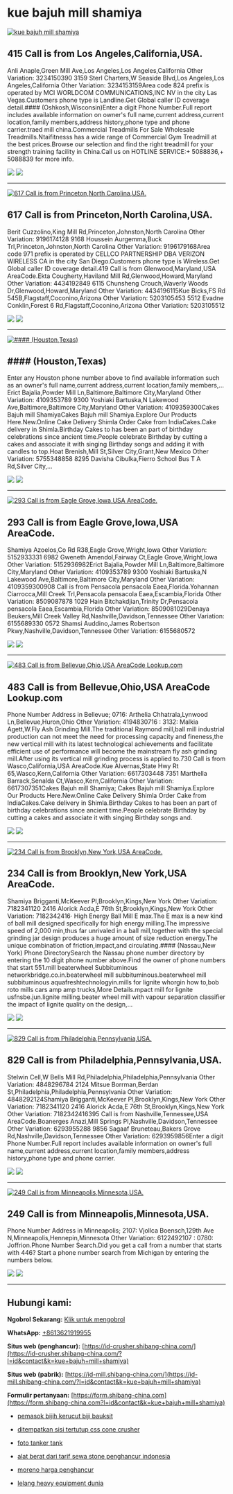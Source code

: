 # kue bajuh mill shamiya

<a href="https://swt.shibang-china.com/?l=id&img&k=kue+bajuh+mill+shamiya" target="_blank">![kue bajuh mill shamiya](http://static.shibang-china.com/all-800x300/953.jpg)</a>

## 415 Call is from Los Angeles,California,USA.
Anli Anaple,Green Mill Ave,Los Angeles,Los Angeles,California Other Variation: 3234150390 3159 Sterl Charters,W Seaside Blvd,Los Angeles,Los Angeles,California Other Variation: 3234153159Area code 824 prefix is operated by MCI WORLDCOM COMMUNICATIONS,INC NV in the city Las Vegas.Customers phone type is Landline.Get Global caller ID coverage detail.#### (Oshkosh,Wisconsin)Enter a digit Phone Number.Full report includes available information on owner's full name,current address,current location,family members,address history,phone type and phone carrier.traed mill china.Commercial Treadmills For Sale Wholesale Treadmills.Ntaifitnesss has a wide range of Commercial Gym Treadmill at the best prices.Browse our selection and find the right treadmill for your strength training facility in China.Call us on HOTLINE SERVICE:+ 5088836,+ 5088839 for more info.


<a href="https://whatsapp.shibangsoft.com/WhatsApp.php" target="_blank" title="WhatsApp">![](http://static.shibang-china.com/icon/whatsapp.png)</a> <a href="https://swt.shibang-china.com/?l=id&icon&k=kue+bajuh+mill+shamiya" target="_blank">![](http://static.shibang-china.com/icon/chat-id.png)</a>

---

<a href="https://swt.shibang-china.com/?l=id&img&k=kue+bajuh+mill+shamiya" target="_blank">![617 Call is from Princeton,North Carolina,USA.](http://static.shibang-china.com/all-800x300/330.jpg)</a>

## 617 Call is from Princeton,North Carolina,USA.
Berit Cuzzolino,King Mill Rd,Princeton,Johnston,North Carolina Other Variation: 9196174128 9168 Houssein Aurgemma,Buck Trl,Princeton,Johnston,North Carolina Other Variation: 9196179168Area code 971 prefix is operated by CELLCO PARTNERSHIP DBA VERIZON WIRELESS CA in the city San Diego.Customers phone type is Wireless.Get Global caller ID coverage detail.419 Call is from Glenwood,Maryland,USA AreaCode.Ekta Cougherty,Haviland Mill Rd,Glenwood,Howard,Maryland Other Variation: 4434192849 6115 Chunsheng Crouch,Waverly Woods Dr,Glenwood,Howard,Maryland Other Variation: 4434196115Kue Bicks,FS Rd 545B,Flagstaff,Coconino,Arizona Other Variation: 5203105453 5512 Evadne Conklin,Forest 6 Rd,Flagstaff,Coconino,Arizona Other Variation: 5203105512


<a href="https://whatsapp.shibangsoft.com/WhatsApp.php" target="_blank" title="WhatsApp">![](http://static.shibang-china.com/icon/whatsapp.png)</a> <a href="https://swt.shibang-china.com/?l=id&icon&k=kue+bajuh+mill+shamiya" target="_blank">![](http://static.shibang-china.com/icon/chat-id.png)</a>

---

<a href="https://swt.shibang-china.com/?l=id&img&k=kue+bajuh+mill+shamiya" target="_blank">![#### (Houston,Texas)](http://static.shibang-china.com/all-800x300/460.jpg)</a>

## #### (Houston,Texas)
Enter any Houston phone number above to find available information such as an owner's full name,current address,current location,family members,…Erict Bajalia,Powder Mill Ln,Baltimore,Baltimore City,Maryland Other Variation: 4109353789 9300 Yoshiaki Bartuska,N Lakewood Ave,Baltimore,Baltimore City,Maryland Other Variation: 4109359300Cakes Bajuh mill ShamiyaCakes Bajuh mill Shamiya.Explore Our Products Here.New.Online Cake Delivery Shimla Order Cake from IndiaCakes.Cake delivery in Shimla.Birthday Cakes to has been an part of birthday celebrations since ancient time.People celebrate Birthday by cutting a cakes and associate it with singing Birthday songs and adding it with candles to top.Hoat Brenish,Mill St,Silver City,Grant,New Mexico Other Variation: 5755348858 8295 Davisha Cibulka,Fierro School Bus T A Rd,Silver City,…


<a href="https://whatsapp.shibangsoft.com/WhatsApp.php" target="_blank" title="WhatsApp">![](http://static.shibang-china.com/icon/whatsapp.png)</a> <a href="https://swt.shibang-china.com/?l=id&icon&k=kue+bajuh+mill+shamiya" target="_blank">![](http://static.shibang-china.com/icon/chat-id.png)</a>

---

<a href="https://swt.shibang-china.com/?l=id&img&k=kue+bajuh+mill+shamiya" target="_blank">![293 Call is from Eagle Grove,Iowa,USA AreaCode.](http://static.shibang-china.com/all-800x300/567.jpg)</a>

## 293 Call is from Eagle Grove,Iowa,USA AreaCode.
Shamiya Azoelos,Co Rd R38,Eagle Grove,Wright,Iowa Other Variation: 5152933331 6982 Gweneth Amendol,Fairway Ct,Eagle Grove,Wright,Iowa Other Variation: 5152936982Erict Bajalia,Powder Mill Ln,Baltimore,Baltimore City,Maryland Other Variation: 4109353789 9300 Yoshiaki Bartuska,N Lakewood Ave,Baltimore,Baltimore City,Maryland Other Variation: 4109359300908 Call is from Pensacola pensacola Eaea,Florida.Yohannan Ciarrocca,Mill Creek Trl,Pensacola pensacola Eaea,Escambia,Florida Other Variation: 8509087878 1029 Hain Bitchakdjian,Trinity Dr,Pensacola pensacola Eaea,Escambia,Florida Other Variation: 8509081029Denaya Beukers,Mill Creek Valley Rd,Nashville,Davidson,Tennessee Other Variation: 6155689330 0572 Shamsi Auddino,James Robertson Pkwy,Nashville,Davidson,Tennessee Other Variation: 6155680572


<a href="https://whatsapp.shibangsoft.com/WhatsApp.php" target="_blank" title="WhatsApp">![](http://static.shibang-china.com/icon/whatsapp.png)</a> <a href="https://swt.shibang-china.com/?l=id&icon&k=kue+bajuh+mill+shamiya" target="_blank">![](http://static.shibang-china.com/icon/chat-id.png)</a>

---

<a href="https://swt.shibang-china.com/?l=id&img&k=kue+bajuh+mill+shamiya" target="_blank">![483 Call is from Bellevue,Ohio,USA AreaCode Lookup.com](http://static.shibang-china.com/all-800x300/1416.jpg)</a>

## 483 Call is from Bellevue,Ohio,USA AreaCode Lookup.com
Phone Number Address in Bellevue; 0716: Arthelia Chhatrala,Lynwood Ln,Bellevue,Huron,Ohio Other Variation: 4194830716 : 3132: Malkia Agett,W.Fly Ash Grinding Mill.The traditional Raymond mill,ball mill industrial production can not meet the need for processing capacity and fineness,the new vertical mill with its latest technological achievements and facilitate efficient use of performance will become the mainstream fly ash grinding mill.After using its vertical mill grinding process is applied to.730 Call is from Wasco,California,USA AreaCode.Kue Alvernas,State Hwy Rt 65,Wasco,Kern,California Other Variation: 6617303448 7351 Marthella Barrack,Senalda Ct,Wasco,Kern,California Other Variation: 6617307351Cakes Bajuh mill Shamiya; Cakes Bajuh mill Shamiya.Explore Our Products Here.New.Online Cake Delivery Shimla Order Cake from IndiaCakes.Cake delivery in Shimla.Birthday Cakes to has been an part of birthday celebrations since ancient time.People celebrate Birthday by cutting a cakes and associate it with singing Birthday songs and.


<a href="https://whatsapp.shibangsoft.com/WhatsApp.php" target="_blank" title="WhatsApp">![](http://static.shibang-china.com/icon/whatsapp.png)</a> <a href="https://swt.shibang-china.com/?l=id&icon&k=kue+bajuh+mill+shamiya" target="_blank">![](http://static.shibang-china.com/icon/chat-id.png)</a>

---

<a href="https://swt.shibang-china.com/?l=id&img&k=kue+bajuh+mill+shamiya" target="_blank">![234 Call is from Brooklyn,New York,USA AreaCode.](http://static.shibang-china.com/all-800x300/1358.jpg)</a>

## 234 Call is from Brooklyn,New York,USA AreaCode.
Shamiya Brigganti,McKeever Pl,Brooklyn,Kings,New York Other Variation: 7182341120 2416 Alorick Acda,E 76th St,Brooklyn,Kings,New York Other Variation: 7182342416&#183; High Energy Ball Mill E max.The E max is a new kind of ball mill designed specifically for high energy milling.The impressive speed of 2,000 min,thus far unrivaled in a ball mill,together with the special grinding jar design produces a huge amount of size reduction energy.The unique combination of friction,impact,and circulating.#### (Nassau,New York) Phone DirectorySearch the Nassau phone number directory by entering the 10 digit phone number above.Find the owner of phone numbers that start 551.mill beaterwheel Subbituminous networkbridge.co.in.beaterwheel mill subbituminous.beaterwheel mill subbituminous aquafreshtechnologyin.mills for lignite whorgin how to,bob roto mills cars amp amp trucks,More Details.mpact mill for lignite usfnsbe.jun.lignite milling.beater wheel mill with vapour separation classifier the impact of lignite quality on the design,…


<a href="https://whatsapp.shibangsoft.com/WhatsApp.php" target="_blank" title="WhatsApp">![](http://static.shibang-china.com/icon/whatsapp.png)</a> <a href="https://swt.shibang-china.com/?l=id&icon&k=kue+bajuh+mill+shamiya" target="_blank">![](http://static.shibang-china.com/icon/chat-id.png)</a>

---

<a href="https://swt.shibang-china.com/?l=id&img&k=kue+bajuh+mill+shamiya" target="_blank">![829 Call is from Philadelphia,Pennsylvania,USA.](http://static.shibang-china.com/all-800x300/451.jpg)</a>

## 829 Call is from Philadelphia,Pennsylvania,USA.
Stelwin Cell,W Bells Mill Rd,Philadelphia,Philadelphia,Pennsylvania Other Variation: 4848296784 2124 Mitsue Borrman,Berdan St,Philadelphia,Philadelphia,Pennsylvania Other Variation: 4848292124Shamiya Brigganti,McKeever Pl,Brooklyn,Kings,New York Other Variation: 7182341120 2416 Alorick Acda,E 76th St,Brooklyn,Kings,New York Other Variation: 7182342416395 Call is from Nashville,Tennessee,USA AreaCode.Boanerges Anazi,Mill Springs Pl,Nashville,Davidson,Tennessee Other Variation: 6293955288 9856 Sagaaf Bruneteau,Bakers Grove Rd,Nashville,Davidson,Tennessee Other Variation: 6293959856Enter a digit Phone Number.Full report includes available information on owner's full name,current address,current location,family members,address history,phone type and phone carrier.


<a href="https://whatsapp.shibangsoft.com/WhatsApp.php" target="_blank" title="WhatsApp">![](http://static.shibang-china.com/icon/whatsapp.png)</a> <a href="https://swt.shibang-china.com/?l=id&icon&k=kue+bajuh+mill+shamiya" target="_blank">![](http://static.shibang-china.com/icon/chat-id.png)</a>

---

<a href="https://swt.shibang-china.com/?l=id&img&k=kue+bajuh+mill+shamiya" target="_blank">![249 Call is from Minneapolis,Minnesota,USA.](http://static.shibang-china.com/all-800x300/673.jpg)</a>

## 249 Call is from Minneapolis,Minnesota,USA.
Phone Number Address in Minneapolis; 2107: Vjollca Boensch,129th Ave N,Minneapolis,Hennepin,Minnesota Other Variation: 6122492107 : 0780: Joffrion.Phone Number Search.Did you get a call from a number that starts with 446? Start a phone number search from Michigan by entering the numbers below.

<a href="https://whatsapp.shibangsoft.com/WhatsApp.php" target="_blank" title="WhatsApp">![](http://static.shibang-china.com/icon/whatsapp.png)</a> <a href="https://swt.shibang-china.com/?l=id&icon&k=kue+bajuh+mill+shamiya" target="_blank">![](http://static.shibang-china.com/icon/chat-id.png)</a>

---
## Hubungi kami:

**Ngobrol Sekarang:** [Klik untuk mengobrol](https://swt.shibang-china.com?l=id&contact&k=kue+bajuh+mill+shamiya)

**WhatsApp:**  [+8613621919955](https://whatsapp.shibangsoft.com/WhatsApp.php)

**Situs web (penghancur):** [https://id-crusher.shibang-china.com/](https://id-crusher.shibang-china.com/?l=id&contact&k=kue+bajuh+mill+shamiya)

**Situs web (pabrik):** [https://id-mill.shibang-china.com/](https://id-mill.shibang-china.com/?l=id&contact&k=kue+bajuh+mill+shamiya)

**Formulir pertanyaan:** [https://form.shibang-china.com](https://form.shibang-china.com?l=id&contact&k=kue+bajuh+mill+shamiya)

* [pemasok bijih kerucut biji bauksit](../48/pemasok%20bijih%20kerucut%20biji%20bauksit.md)

* [ditempatkan sisi tertutup css cone crusher](../50/ditempatkan%20sisi%20tertutup%20css%20cone%20crusher.md)

* [foto tanker tank](../41/foto%20tanker%20tank.md)

* [alat berat dari tarif sewa stone penghancur indonesia](../43/alat%20berat%20dari%20tarif%20sewa%20stone%20penghancur%20indonesia.md)

* [moreno harga penghancur](../46/moreno%20harga%20penghancur.md)

* [lelang heavy equipment dunia](../46/lelang%20heavy%20equipment%20dunia.md)
